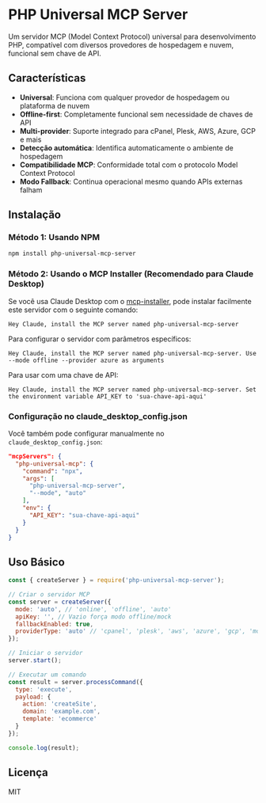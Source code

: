 # PHP Universal MCP Server

Um servidor MCP (Model Context Protocol) universal para desenvolvimento PHP, compatível com diversos provedores de hospedagem e nuvem, funcional sem chave de API.

## Características

- **Universal**: Funciona com qualquer provedor de hospedagem ou plataforma de nuvem
- **Offline-first**: Completamente funcional sem necessidade de chaves de API
- **Multi-provider**: Suporte integrado para cPanel, Plesk, AWS, Azure, GCP e mais
- **Detecção automática**: Identifica automaticamente o ambiente de hospedagem
- **Compatibilidade MCP**: Conformidade total com o protocolo Model Context Protocol
- **Modo Fallback**: Continua operacional mesmo quando APIs externas falham

## Instalação

### Método 1: Usando NPM

```bash
npm install php-universal-mcp-server
```

### Método 2: Usando o MCP Installer (Recomendado para Claude Desktop)

Se você usa Claude Desktop com o [mcp-installer](https://github.com/anaisbetts/mcp-installer), pode instalar facilmente este servidor com o seguinte comando:

```
Hey Claude, install the MCP server named php-universal-mcp-server
```

Para configurar o servidor com parâmetros específicos:

```
Hey Claude, install the MCP server named php-universal-mcp-server. Use --mode offline --provider azure as arguments
```

Para usar com uma chave de API:

```
Hey Claude, install the MCP server named php-universal-mcp-server. Set the environment variable API_KEY to 'sua-chave-api-aqui'
```

### Configuração no claude_desktop_config.json

Você também pode configurar manualmente no `claude_desktop_config.json`:

```json
"mcpServers": {
  "php-universal-mcp": {
    "command": "npx",
    "args": [
      "php-universal-mcp-server",
      "--mode", "auto"
    ],
    "env": {
      "API_KEY": "sua-chave-api-aqui"
    }
  }
}
```

## Uso Básico

```javascript
const { createServer } = require('php-universal-mcp-server');

// Criar o servidor MCP
const server = createServer({
  mode: 'auto', // 'online', 'offline', 'auto'
  apiKey: '', // Vazio força modo offline/mock
  fallbackEnabled: true,
  providerType: 'auto' // 'cpanel', 'plesk', 'aws', 'azure', 'gcp', 'mock', 'auto'
});

// Iniciar o servidor
server.start();

// Executar um comando
const result = server.processCommand({
  type: 'execute',
  payload: {
    action: 'createSite',
    domain: 'example.com',
    template: 'ecommerce'
  }
});

console.log(result);
```

## Licença

MIT